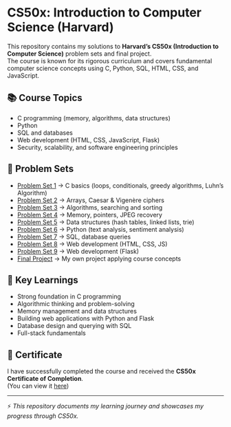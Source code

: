 
# CS50x: Introduction to Computer Science (Harvard)

This repository contains my solutions to **Harvard’s CS50x (Introduction to Computer Science)** problem sets and final project.  
The course is known for its rigorous curriculum and covers fundamental computer science concepts using C, Python, SQL, HTML, CSS, and JavaScript.

## 📚 Course Topics
- C programming (memory, algorithms, data structures)  
- Python  
- SQL and databases  
- Web development (HTML, CSS, JavaScript, Flask)  
- Security, scalability, and software engineering principles  

## 📝 Problem Sets
- [Problem Set 1](./pset1) → C basics (loops, conditionals, greedy algorithms, Luhn’s Algorithm)  
- [Problem Set 2](./pset2) → Arrays, Caesar & Vigenère ciphers  
- [Problem Set 3](./pset3) → Algorithms, searching and sorting  
- [Problem Set 4](./pset4) → Memory, pointers, JPEG recovery  
- [Problem Set 5](./pset5) → Data structures (hash tables, linked lists, trie)  
- [Problem Set 6](./pset6) → Python (text analysis, sentiment analysis)  
- [Problem Set 7](./pset7) → SQL, database queries  
- [Problem Set 8](./pset8) → Web development (HTML, CSS, JS)  
- [Problem Set 9](./pset9) → Web development (Flask)  
- [Final Project](./final_project) → My own project applying course concepts  

## 🎯 Key Learnings
- Strong foundation in C programming  
- Algorithmic thinking and problem-solving  
- Memory management and data structures  
- Building web applications with Python and Flask  
- Database design and querying with SQL  
- Full-stack fundamentals  

## 📜 Certificate
I have successfully completed the course and received the **CS50x Certificate of Completion**.  
(You can view it [here](link-to-your-certificate))

---

⚡ *This repository documents my learning journey and showcases my progress through CS50x.*
